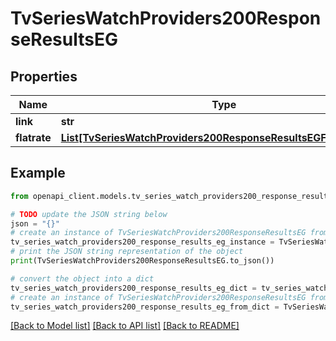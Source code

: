 # TvSeriesWatchProviders200ResponseResultsEG


## Properties

Name | Type | Description | Notes
------------ | ------------- | ------------- | -------------
**link** | **str** |  | [optional] 
**flatrate** | [**List[TvSeriesWatchProviders200ResponseResultsEGFlatrateInner]**](TvSeriesWatchProviders200ResponseResultsEGFlatrateInner.md) |  | [optional] 

## Example

```python
from openapi_client.models.tv_series_watch_providers200_response_results_eg import TvSeriesWatchProviders200ResponseResultsEG

# TODO update the JSON string below
json = "{}"
# create an instance of TvSeriesWatchProviders200ResponseResultsEG from a JSON string
tv_series_watch_providers200_response_results_eg_instance = TvSeriesWatchProviders200ResponseResultsEG.from_json(json)
# print the JSON string representation of the object
print(TvSeriesWatchProviders200ResponseResultsEG.to_json())

# convert the object into a dict
tv_series_watch_providers200_response_results_eg_dict = tv_series_watch_providers200_response_results_eg_instance.to_dict()
# create an instance of TvSeriesWatchProviders200ResponseResultsEG from a dict
tv_series_watch_providers200_response_results_eg_from_dict = TvSeriesWatchProviders200ResponseResultsEG.from_dict(tv_series_watch_providers200_response_results_eg_dict)
```
[[Back to Model list]](../README.md#documentation-for-models) [[Back to API list]](../README.md#documentation-for-api-endpoints) [[Back to README]](../README.md)


